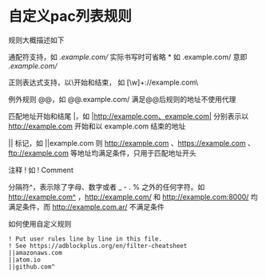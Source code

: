 # 自定义pac列表规则
规则大概描述如下

通配符支持，如 *.example.com/* 实际书写时可省略 * 如 .example.com/ 意即 *.example.com/*

正则表达式支持，以\开始和结束， 如 [\w]+://example.com\

例外规则 @@，如 @@.example.com/ 满足@@后规则的地址不使用代理

匹配地址开始和结尾 |，如 |http://example.com、example.com| 分别表示以 http://example.com 开始和以 example.com 结束的地址

|| 标记，如 ||example.com 则 http://example.com 、https://example.com 、ftp://example.com 等地址均满足条件，只用于匹配地址开头

注释 ! 如 ! Comment

分隔符^，表示除了字母、数字或者 _ - . % 之外的任何字符。如 http://example.com^ ，http://example.com/ 和 http://example.com:8000/ 均满足条件，而 http://example.com.ar/ 不满足条件

如何使用自定义规则
```
! Put user rules line by line in this file.
! See https://adblockplus.org/en/filter-cheatsheet
||amazonaws.com
||atom.io
||github.com^
```